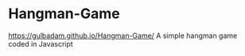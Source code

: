 # Hangman-Game

 https://gulbadam.github.io/Hangman-Game/
A simple hangman game coded in Javascript
